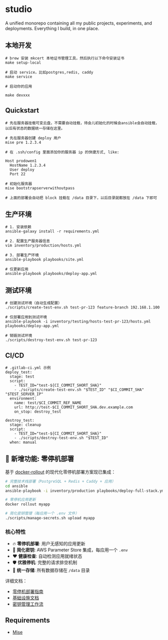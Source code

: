 # studio

A unified monorepo containing all my public projects, experiments, and deployments. Everything I build, in one place.



## 本地开发


```
# brew 安装 mkcert 本地证书管理工具，然后执行以下命令安装证书
make setup-local

# 启动 service，比如postgres,redis, caddy
make service

# 启动你的应用

make devxxx
```



## Quickstart


```
# 先在服务器挂载可变云盘，不需要自动挂载，待会儿初始化的时候会ansible会自动挂载，以后有状态的数据统一存储在这里。

# 先在服务器创建 deploy 用户
mise pre 1.2.3.4

# 在 .ssh/config 里面添加你的服务器 ip 的快捷方式, like:

Host prodowen1
  HostName 1.2.3.4
  User deploy
  Port 22

# 初始化服务器
mise bootstrapserverwithoutpass

# 上面的部署会自动把 block 挂载在 /data 目录下，以后目录就都放在 /data 下即可
```


## 生产环境

```
# 1. 安装依赖
ansible-galaxy install -r requirements.yml

# 2. 配置生产服务器信息
vim inventory/production/hosts.yml

# 3. 部署生产环境
ansible-playbook playbooks/site.yml

# 仅更新应用
ansible-playbook playbooks/deploy-app.yml
```


## 测试环境

```
# 创建测试环境（自动生成配置）
./scripts/create-test-env.sh test-pr-123 feature-branch 192.168.1.100

# 仅部署应用到测试环境
ansible-playbook -i inventory/testing/hosts-test-pr-123/hosts.yml playbooks/deploy-app.yml

# 销毁测试环境
./scripts/destroy-test-env.sh test-pr-123
```

## CI/CD 

```
# .gitlab-ci.yml 示例
deploy_test:
  stage: test
  script:
    - TEST_ID="test-${CI_COMMIT_SHORT_SHA}"
    - ./scripts/create-test-env.sh "$TEST_ID" "$CI_COMMIT_SHA" "$TEST_SERVER_IP"
  environment:
    name: test/$CI_COMMIT_REF_NAME
    url: http://test-$CI_COMMIT_SHORT_SHA.dev.example.com
    on_stop: destroy_test

destroy_test:
  stage: cleanup
  script:
    - TEST_ID="test-${CI_COMMIT_SHORT_SHA}"
    - ./scripts/destroy-test-env.sh "$TEST_ID"
  when: manual
```

## 🚀 新增功能: 零停机部署

基于 [docker-rollout](https://github.com/wowu/docker-rollout) 的现代化零停机部署方案现已集成：

```bash
# 完整技术栈部署（PostgreSQL + Redis + Caddy + 应用）
cd ansible
ansible-playbook -i inventory/production playbooks/deploy-full-stack.yml

# 零停机应用更新
docker rollout myapp

# 简化密钥管理（每应用一个 .env 文件）
./scripts/manage-secrets.sh upload myapp
```

### 核心特性

- 🔥 **零停机部署**: 用户无感知的应用更新
- 🔐 **简化密钥**: AWS Parameter Store 集成，每应用一个 `.env`
- ❤️ **健康检查**: 自动检测应用就绪状态
- 🛡️ **优雅停机**: 完整的请求排空机制
- 📁 **统一存储**: 所有数据存储在 `/data` 目录

详细文档：
- [零停机部署指南](ansible/ZERO-DOWNTIME-DEPLOYMENT.md)
- [基础设施文档](ansible/DOCKER-SERVICES-README.md)
- [密钥管理工作流](ansible/AWS-SECRETS-WORKFLOW.md)

## Requirements

- [Mise](https://mise.jdx.dev/)




